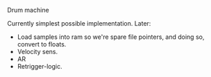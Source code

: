 Drum machine

Currently simplest possible implementation. Later:

* Load samples into ram so we're spare file pointers, and doing so, convert to floats.
* Velocity sens.
* AR
* Retrigger-logic.
